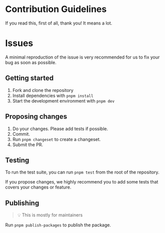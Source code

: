 # Contribution Guidelines

If you read this, first of all, thank you! It means a lot.

# Issues

A minimal reproduction of the issue is very recommended for us to fix your bug
as soon as possible.

## Getting started

1. Fork and clone the repository
1. Install dependencies with `pnpm install`
1. Start the development environment with `pnpm dev`

## Proposing changes

1. Do your changes. Please add tests if possible.
1. Commit.
1. Run `pnpm changeset` to create a changeset.
1. Submit the PR.

## Testing

To run the test suite, you can run `pnpm test` from the root of the repository.

If you propose changes, we highly recommend you to add some tests that covers
your changes or feature.

## Publishing

> 💡 This is mostly for maintainers

Run `pnpm publish-packages` to publish the package.
